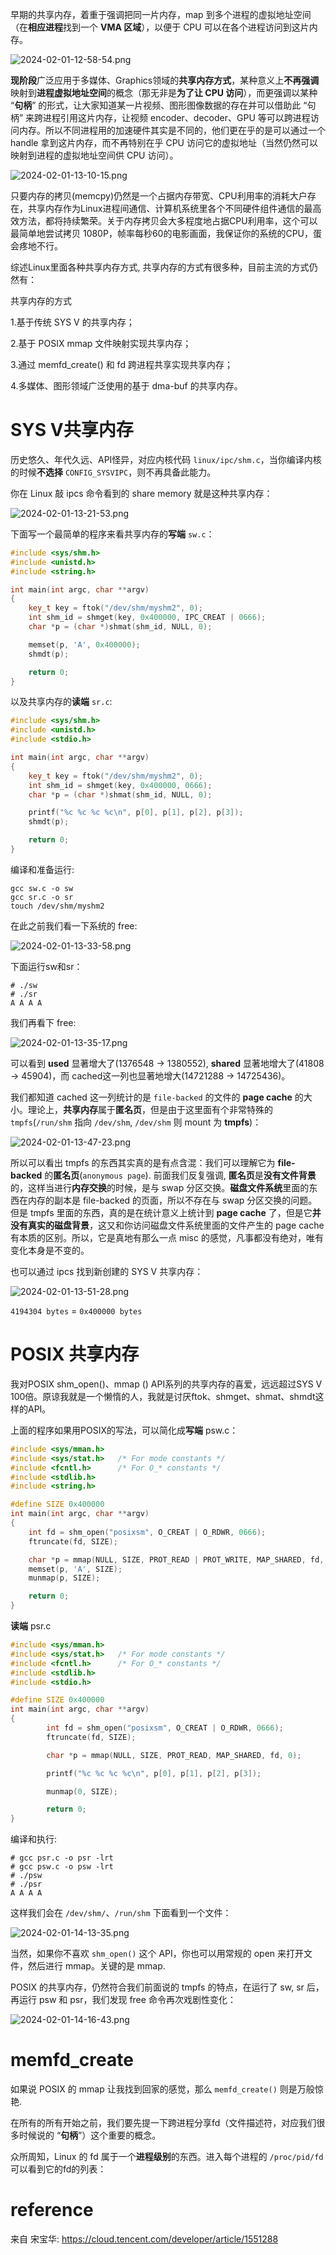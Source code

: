 
早期的共享内存，着重于强调把同一片内存，map 到多个进程的虚拟地址空间（在**相应进程**找到一个 **VMA 区域**），以便于 CPU 可以在各个进程访问到这片内存。

![2024-02-01-12-58-54.png](./images/2024-02-01-12-58-54.png)

**现阶段**广泛应用于多媒体、Graphics领域的**共享内存方式**，某种意义上**不再强调**映射到**进程虚拟地址空间**的概念（那无非是**为了让 CPU 访问**），而更强调以某种 “**句柄**” 的形式，让大家知道某一片视频、图形图像数据的存在并可以借助此 “句柄” 来跨进程引用这片内存，让视频 encoder、decoder、GPU 等可以跨进程访问内存。所以不同进程用的加速硬件其实是不同的，他们更在乎的是可以通过一个 handle 拿到这片内存，而不再特别在乎 CPU 访问它的虚拟地址（当然仍然可以映射到进程的虚拟地址空间供 CPU 访问）。

![2024-02-01-13-10-15.png](./images/2024-02-01-13-10-15.png)

只要内存的拷贝(memcpy)仍然是一个占据内存带宽、CPU利用率的消耗大户存在，共享内存作为Linux进程间通信、计算机系统里各个不同硬件组件通信的最高效方法，都将持续繁荣。关于内存拷贝会大多程度地占据CPU利用率，这个可以最简单地尝试拷贝 1080P，帧率每秒60的电影画面，我保证你的系统的CPU，蛋会疼地不行。

综述Linux里面各种共享内存方式, 共享内存的方式有很多种，目前主流的方式仍然有：

共享内存的方式

1.基于传统 SYS V 的共享内存；

2.基于 POSIX mmap 文件映射实现共享内存；

3.通过 memfd_create() 和 fd 跨进程共享实现共享内存；

4.多媒体、图形领域广泛使用的基于 dma-buf 的共享内存。

# SYS V共享内存

历史悠久、年代久远、API怪异，对应内核代码 `linux/ipc/shm.c`，当你编译内核的时候**不选择** `CONFIG_SYSVIPC`，则不再具备此能力。

你在 Linux 敲 ipcs 命令看到的 share memory 就是这种共享内存：

![2024-02-01-13-21-53.png](./images/2024-02-01-13-21-53.png)

下面写一个最简单的程序来看共享内存的**写端** `sw.c`：

```cpp
#include <sys/shm.h>
#include <unistd.h>
#include <string.h>

int main(int argc, char **argv)
{
    key_t key = ftok("/dev/shm/myshm2", 0);
    int shm_id = shmget(key, 0x400000, IPC_CREAT | 0666);
    char *p = (char *)shmat(shm_id, NULL, 0);

    memset(p, 'A', 0x400000);
    shmdt(p);

    return 0;
}
```

以及共享内存的**读端** `sr.c`:

```cpp
#include <sys/shm.h>
#include <unistd.h>
#include <stdio.h>

int main(int argc, char **argv)
{
    key_t key = ftok("/dev/shm/myshm2", 0);
    int shm_id = shmget(key, 0x400000, 0666);
    char *p = (char *)shmat(shm_id, NULL, 0);

    printf("%c %c %c %c\n", p[0], p[1], p[2], p[3]);
    shmdt(p);

    return 0;
}
```

编译和准备运行:

```
gcc sw.c -o sw
gcc sr.c -o sr
touch /dev/shm/myshm2
```

在此之前我们看一下系统的 free:

![2024-02-01-13-33-58.png](./images/2024-02-01-13-33-58.png)

下面运行sw和sr：

```
# ./sw
# ./sr
A A A A
```

我们再看下 free:

![2024-02-01-13-35-17.png](./images/2024-02-01-13-35-17.png)

可以看到 **used** 显著增大了(1376548 -> 1380552), **shared** 显著地增大了(41808 -> 45904)，而 cached这一列也显著地增大(14721288 -> 14725436)。

我们都知道 cached 这一列统计的是 `file-backed` 的文件的 **page cache** 的大小。理论上，**共享内存**属于**匿名页**，但是由于这里面有个非常特殊的 `tmpfs`(`/run/shm` 指向 `/dev/shm`, `/dev/shm` 则 mount 为 **tmpfs**)：

![2024-02-01-13-47-23.png](./images/2024-02-01-13-47-23.png)

所以可以看出 tmpfs 的东西其实真的是有点含混：我们可以理解它为 **file-backed** 的**匿名页**(`anonymous page`). 前面我们反复强调, **匿名页**是**没有文件背景**的，这样当进行**内存交换**的时候，是与 swap 分区交换。**磁盘文件系统**里面的东西在内存的副本是 file-backed 的页面，所以不存在与 swap 分区交换的问题。但是 tmpfs 里面的东西，真的是在统计意义上统计到 **page cache** 了，但是它**并没有真实的磁盘背景**，这又和你访问磁盘文件系统里面的文件产生的 page cache 有本质的区别。所以，它是真地有那么一点 misc 的感觉，凡事都没有绝对，唯有变化本身是不变的。

也可以通过 ipcs 找到新创建的 SYS V 共享内存：

![2024-02-01-13-51-28.png](./images/2024-02-01-13-51-28.png)

`4194304 bytes` = `0x400000 bytes`

# POSIX 共享内存

我对POSIX shm_open()、mmap () API系列的共享内存的喜爱，远远超过SYS V 100倍。原谅我就是一个懒惰的人，我就是讨厌ftok、shmget、shmat、shmdt这样的API。

上面的程序如果用POSIX的写法，可以简化成**写端** psw.c：

```cpp
#include <sys/mman.h>
#include <sys/stat.h>   /* For mode constants */
#include <fcntl.h>      /* For O_* constants */
#include <stdlib.h>
#include <string.h>

#define SIZE 0x400000
int main(int argc, char **argv)
{
    int fd = shm_open("posixsm", O_CREAT | O_RDWR, 0666);
    ftruncate(fd, SIZE);

    char *p = mmap(NULL, SIZE, PROT_READ | PROT_WRITE, MAP_SHARED, fd, 0);
    memset(p, 'A', SIZE);
    munmap(p, SIZE);

    return 0;
}
```

**读端** psr.c

```cpp
#include <sys/mman.h>
#include <sys/stat.h>   /* For mode constants */
#include <fcntl.h>      /* For O_* constants */
#include <stdlib.h>
#include <stdio.h>

#define SIZE 0x400000
int main(int argc, char **argv)
{
        int fd = shm_open("posixsm", O_CREAT | O_RDWR, 0666);
        ftruncate(fd, SIZE);

        char *p = mmap(NULL, SIZE, PROT_READ, MAP_SHARED, fd, 0);

        printf("%c %c %c %c\n", p[0], p[1], p[2], p[3]);

        munmap(0, SIZE);

        return 0;
}
```

编译和执行:

```
# gcc psr.c -o psr -lrt
# gcc psw.c -o psw -lrt
# ./psw
# ./psr
A A A A
```

这样我们会在 `/dev/shm/`、`/run/shm` 下面看到一个文件：

![2024-02-01-14-13-35.png](./images/2024-02-01-14-13-35.png)

当然，如果你不喜欢 `shm_open()` 这个 API，你也可以用常规的 open 来打开文件，然后进行 mmap。关键的是 mmap.

POSIX 的共享内存，仍然符合我们前面说的 tmpfs 的特点，在运行了 sw, sr 后，再运行 psw 和 psr，我们发现 free 命令再次戏剧性变化：

![2024-02-01-14-16-43.png](./images/2024-02-01-14-16-43.png)

# memfd_create

如果说 POSIX 的 mmap 让我找到回家的感觉，那么 `memfd_create()` 则是万般惊艳.

在所有的所有开始之前，我们要先提一下跨进程分享fd（文件描述符，对应我们很多时候说的 “**句柄**”）这个重要的概念。

众所周知，Linux 的 fd 属于一个**进程级别**的东西。进入每个进程的 `/proc/pid/fd` 可以看到它的fd的列表：



# reference

来自 宋宝华: https://cloud.tencent.com/developer/article/1551288